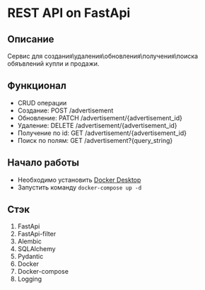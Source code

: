 # REST API on FastApi

## Описание

Сервис для создания\удаления\обновления\получения\поиска обяъвлений купли и продажи.

## Функционал

- CRUD операции
- Создание: POST /advertisement
- Обновление: PATCH /advertisement/{advertisement_id}
- Удаление: DELETE /advertisement/{advertisement_id}
- Получение по id: GET  /advertisement/{advertisement_id}
- Поиск по полям: GET /advertisement?{query_string}

## Начало работы

- Необходимо установить [Docker Desktop](https://www.docker.com/products/docker-desktop/)
- Запустить команду ```docker-compose up -d```

## Стэк

1. FastApi
2. FastApi-filter
3. Alembic
4. SQLAlchemy
5. Pydantic
6. Docker
7. Docker-compose
8. Logging